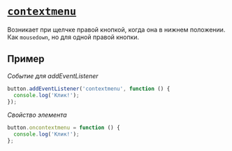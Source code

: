 # [`contextmenu`](../index.md)

Возникает при щелчке правой кнопкой, когда она в нижнем положении. Как `mousedown`, но для одной правой кнопки.

## Пример

_Событие для addEventListener_

```js
button.addEventListener('contextmenu', function () {
  console.log('Клик!');
});
```

_Свойство элемента_

```js
button.oncontextmenu = function () {
  console.log('Клик!');
};
```
